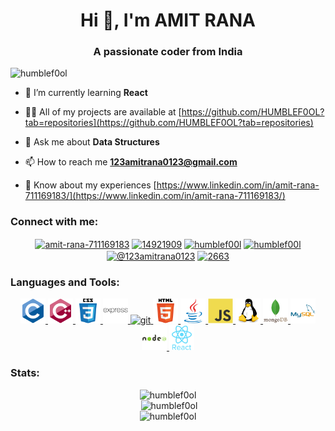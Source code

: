 <h1 align="center">Hi 👋, I'm AMIT RANA</h1>
<h3 align="center">A passionate coder from India</h3>

<p align="left"> <img src="https://komarev.com/ghpvc/?username=humblef0ol&label=Profile%20views&color=0e75b6&style=flat" alt="humblef0ol" /> </p>

- 🌱 I’m currently learning **React**

- 👨‍💻 All of my projects are available at [https://github.com/HUMBLEF0OL?tab=repositories](https://github.com/HUMBLEF0OL?tab=repositories)

- 💬 Ask me about **Data Structures**

- 📫 How to reach me **123amitrana0123@gmail.com**

- 📄 Know about my experiences [https://www.linkedin.com/in/amit-rana-711169183/](https://www.linkedin.com/in/amit-rana-711169183/)

<h3 align="left">Connect with me:</h3>
<p align="center">
<a href="https://linkedin.com/in/amit-rana-711169183" target="blank"><img align="center" src="https://raw.githubusercontent.com/rahuldkjain/github-profile-readme-generator/master/src/images/icons/Social/linked-in-alt.svg" alt="amit-rana-711169183" height="30" width="40" /></a>
<a href="https://stackoverflow.com/users/14921909" target="blank"><img align="center" src="https://raw.githubusercontent.com/rahuldkjain/github-profile-readme-generator/master/src/images/icons/Social/stack-overflow.svg" alt="14921909" height="30" width="40" /></a>
<a href="https://www.hackerrank.com/humblef00l" target="blank"><img align="center" src="https://raw.githubusercontent.com/rahuldkjain/github-profile-readme-generator/master/src/images/icons/Social/hackerrank.svg" alt="humblef00l" height="30" width="40" /></a>
<a href="https://www.leetcode.com/humblef00l" target="blank"><img align="center" src="https://raw.githubusercontent.com/rahuldkjain/github-profile-readme-generator/master/src/images/icons/Social/leet-code.svg" alt="humblef00l" height="30" width="40" /></a>
<a href="https://www.hackerearth.com/@123amitrana0123" target="blank"><img align="center" src="https://raw.githubusercontent.com/rahuldkjain/github-profile-readme-generator/master/src/images/icons/Social/hackerearth.svg" alt="@123amitrana0123" height="30" width="40" /></a>
<a href="https://discord.gg/2663" target="blank"><img align="center" src="https://raw.githubusercontent.com/rahuldkjain/github-profile-readme-generator/master/src/images/icons/Social/discord.svg" alt="2663" height="30" width="40" /></a>
</p>

<h3 align="left">Languages and Tools:</h3>
<p align="center"> <a href="https://www.cprogramming.com/" target="_blank"> <img src="https://raw.githubusercontent.com/devicons/devicon/master/icons/c/c-original.svg" alt="c" width="40" height="40"/> </a> <a href="https://www.w3schools.com/cpp/" target="_blank"> <img src="https://raw.githubusercontent.com/devicons/devicon/master/icons/cplusplus/cplusplus-original.svg" alt="cplusplus" width="40" height="40"/> </a> <a href="https://www.w3schools.com/css/" target="_blank"> <img src="https://raw.githubusercontent.com/devicons/devicon/master/icons/css3/css3-original-wordmark.svg" alt="css3" width="40" height="40"/> </a> <a href="https://expressjs.com" target="_blank"> <img src="https://raw.githubusercontent.com/devicons/devicon/master/icons/express/express-original-wordmark.svg" alt="express" width="40" height="40"/> </a> <a href="https://git-scm.com/" target="_blank"> <img src="https://www.vectorlogo.zone/logos/git-scm/git-scm-icon.svg" alt="git" width="40" height="40"/> </a> <a href="https://www.w3.org/html/" target="_blank"> <img src="https://raw.githubusercontent.com/devicons/devicon/master/icons/html5/html5-original-wordmark.svg" alt="html5" width="40" height="40"/> </a> <a href="https://www.java.com" target="_blank"> <img src="https://raw.githubusercontent.com/devicons/devicon/master/icons/java/java-original.svg" alt="java" width="40" height="40"/> </a> <a href="https://developer.mozilla.org/en-US/docs/Web/JavaScript" target="_blank"> <img src="https://raw.githubusercontent.com/devicons/devicon/master/icons/javascript/javascript-original.svg" alt="javascript" width="40" height="40"/> </a> <a href="https://www.linux.org/" target="_blank"> <img src="https://raw.githubusercontent.com/devicons/devicon/master/icons/linux/linux-original.svg" alt="linux" width="40" height="40"/> </a> <a href="https://www.mongodb.com/" target="_blank"> <img src="https://raw.githubusercontent.com/devicons/devicon/master/icons/mongodb/mongodb-original-wordmark.svg" alt="mongodb" width="40" height="40"/> </a> <a href="https://www.mysql.com/" target="_blank"> <img src="https://raw.githubusercontent.com/devicons/devicon/master/icons/mysql/mysql-original-wordmark.svg" alt="mysql" width="40" height="40"/> </a> <a href="https://nodejs.org" target="_blank"> <img src="https://raw.githubusercontent.com/devicons/devicon/master/icons/nodejs/nodejs-original-wordmark.svg" alt="nodejs" width="40" height="40"/> </a> <a href="https://reactjs.org/" target="_blank"> <img src="https://raw.githubusercontent.com/devicons/devicon/master/icons/react/react-original-wordmark.svg" alt="react" width="40" height="40"/> </a> </p>

<h3 align="left">Stats:</h3>

<p align="center">
  <img src="https://github-readme-stats.vercel.app/api/top-langs?username=humblef0ol&show_icons=true&locale=en&layout=compact" alt="humblef0ol" /><br>
&nbsp;<img src="https://github-readme-stats.vercel.app/api?username=humblef0ol&show_icons=true&locale=en" alt="humblef0ol" /><br>
<img src="https://github-readme-streak-stats.herokuapp.com/?user=humblef0ol&" alt="humblef0ol" />  </p>

